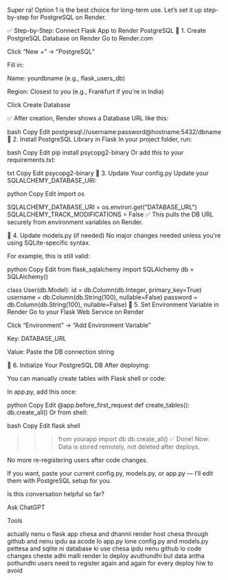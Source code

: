 Super ra! Option 1 is the best choice for long-term use. Let’s set it up step-by-step for PostgreSQL on Render.

✅ Step-by-Step: Connect Flask App to Render PostgreSQL
🔹 1. Create PostgreSQL Database on Render
Go to Render.com

Click “New +” → “PostgreSQL”

Fill in:

Name: yourdbname (e.g., flask_users_db)

Region: Closest to you (e.g., Frankfurt if you're in India)

Click Create Database

✅ After creation, Render shows a Database URL like this:

bash
Copy
Edit
postgresql://username:password@hostname:5432/dbname
🔹 2. Install PostgreSQL Library in Flask
In your project folder, run:

bash
Copy
Edit
pip install psycopg2-binary
Or add this to your requirements.txt:

txt
Copy
Edit
psycopg2-binary
🔹 3. Update Your config.py
Update your SQLALCHEMY_DATABASE_URI:

python
Copy
Edit
import os

SQLALCHEMY_DATABASE_URI = os.environ.get("DATABASE_URL")
SQLALCHEMY_TRACK_MODIFICATIONS = False
✅ This pulls the DB URL securely from environment variables on Render.

🔹 4. Update models.py (if needed)
No major changes needed unless you're using SQLite-specific syntax.

For example, this is still valid:

python
Copy
Edit
from flask_sqlalchemy import SQLAlchemy
db = SQLAlchemy()

class User(db.Model):
    id = db.Column(db.Integer, primary_key=True)
    username = db.Column(db.String(100), nullable=False)
    password = db.Column(db.String(100), nullable=False)
🔹 5. Set Environment Variable in Render
Go to your Flask Web Service on Render

Click “Environment” → “Add Environment Variable”

Key: DATABASE_URL

Value: Paste the DB connection string

🔹 6. Initialize Your PostgreSQL DB
After deploying:

You can manually create tables with Flask shell or code:

In app.py, add this once:

python
Copy
Edit
@app.before_first_request
def create_tables():
    db.create_all()
Or from shell:

bash
Copy
Edit
flask shell
>>> from yourapp import db
>>> db.create_all()
✅ Done! Now:
Data is stored remotely, not deleted after deploys.

No more re-registering users after code changes.

If you want, paste your current config.py, models.py, or app.py — I’ll edit them with PostgreSQL setup for you.








Is this conversation helpful so far?




Ask ChatGPT



Tools


actually nenu o flask app chesa and dhannii render host chesa through github and nenu ipdu aa acode lo app.py lone config.py and models.py pettesa and sqlite ni database ki use chesa ipdu nenu github lo code changes cheste adhi malli render lo deploy avuthundhi but data antha pothundhi users need to register again and again for every deploy hiw to avoid
